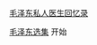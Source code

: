 [毛泽东私人医生回忆录](https://democraticchina.gitbooks.io/secretofmao/content/ "毛泽东私人医生回忆录")

[毛泽东选集](https://liyandi.gitbooks.io/maozedongxuanji/content/ "毛泽东选集")
 开始
